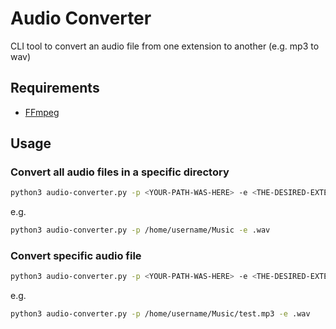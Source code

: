 # Audio Converter

CLI tool to convert an audio file from one extension to another   (e.g. mp3 to wav)

## Requirements
- [FFmpeg](https://ffmpeg.org/)

## Usage

### Convert all audio files in a specific directory
```bash
python3 audio-converter.py -p <YOUR-PATH-WAS-HERE> -e <THE-DESIRED-EXTENSION>
```

e.g.
```bash
python3 audio-converter.py -p /home/username/Music -e .wav
```

### Convert specific audio file
```bash
python3 audio-converter.py -p <YOUR-PATH-WAS-HERE> -e <THE-DESIRED-EXTENSION>
```

e.g.
```bash
python3 audio-converter.py -p /home/username/Music/test.mp3 -e .wav
```
